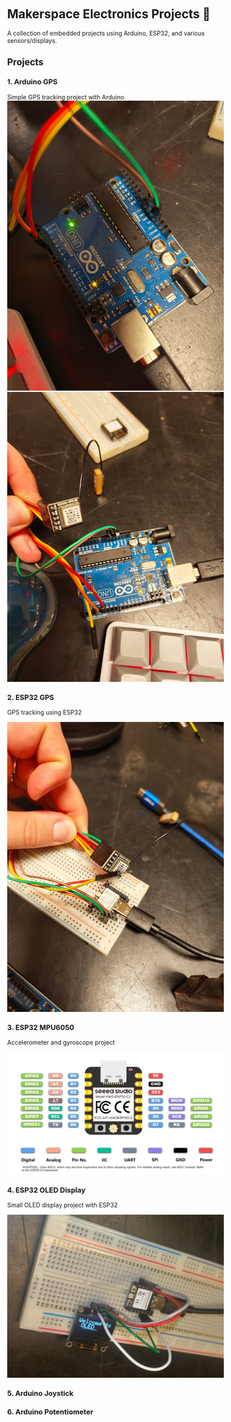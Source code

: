 # Makerspace Electronics Projects 🚀

A collection of embedded projects using Arduino, ESP32, and various sensors/displays.

## Projects

### 1. Arduino GPS 
Simple GPS tracking project with Arduino
![Arduino GPS Image 1](arduino-gps/image_1.jpeg)
![Arduino GPS Image 2](arduino-gps/image_2.jpeg)

### 2. ESP32 GPS 
GPS tracking using ESP32 

![ESP32 GPS Image 1](esp32-gps/image_1.jpeg)

### 3. ESP32 MPU6050
Accelerometer and gyroscope project

![ESP32 MPU Pinout](esp32-mpu6050/pin-map-esp32c3.png)

### 4. ESP32 OLED Display 
Small OLED display project with ESP32

![ESP32 OLED Image 1](esp32-oled/image_1.jpeg)

### 5. Arduino Joystick

### 6. Arduino Potentiometer